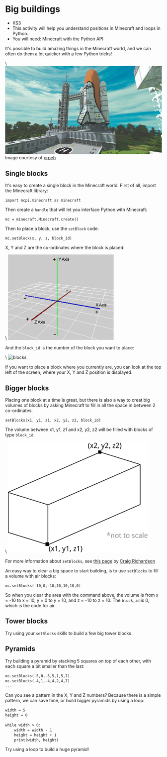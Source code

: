 # Big buildings

* KS3
* This activity will help you understand positions in Minecraft and loops
 in Python.
* You will need: Minecraft with the Python API

It's possible to build amazing things in the Minecraft world, and we can often do them a lot quicker with a few Python tricks!

\ ![shuttle](space-shuttle.jpg)
Image courtesy of [crpeh](https://www.reddit.com/r/Minecraft/comments/14i1lu/we_are_ready_for_liftoff_captain/)

## Single blocks

It's easy to create a single block in the Minecraft world. First of all, import
the Minecraft library:

    import mcpi.minecraft as minecraft

Then create a `handle` that will let you interface Python with Minecraft:

    mc = minecraft.Minecraft.create()

Then to place a block, use the `setBlock` code:

    mc.setBlock(x, y, z, block_id)

X, Y and Z are the co-ordinates where the block is placed:

\ ![xyz](xyz.png)

And the `block_id` is the number of the block you want to place:

\ ![blocks](blocks.jpg)

If you want to place a block where you currently are, you can look at the top left of the screen, where your X, Y and Z position is displayed.

## Bigger blocks

Placing one block at a time is great, but there is also a way to creat big volumes of blocks by asking Minecraft to fill in all the space in between 2 co-ordinates:

    setBlocks(x1, y1, z1, x2, y2, z2, block_id)

The volume between x1, y1, z1 and x2, y2, z2 will be filled with blocks of type
`block_id`. 

\ ![cuboid](cuboid2.png)

For more information about `setBlocks`, see [this page](https://arghbox.wordpress.com/2013/07/07/minecraft-pi-api-setting-blocks/) by [Craig
Richardson](https://twitter.com/CraigArgh)

An easy way to clear a big space to start building, is to use `setBlocks` to fill a volume with air blocks:

    mc.setBlocks(-10,0,-10,10,10,10,0)

So when you clear the area with the command above, the volume is
from x = -10 to x = 10, y = 0 to y = 10, and z = -10 to z = 10. The `block_id` is 0, which is the code for air.

## Tower blocks

Try using your `setBlocks` skills to build a few big tower blocks.

## Pyramids

Try building a pyramid by stacking 5 squares on top of each other, with each square a bit smaller than the last:

    mc.setBlocks(-5,0,-5,5,1,5,7)
    mc.setBlocks(-4,1,-4,4,2,4,7)
    ...

Can you see a pattern in the X, Y and Z numbers? Because there is a simple pattern, we can save time, or build bigger pyramids by using a loop:

~~~ { .python }
width = 5
height = 0

while width > 0:
    width = width - 1
    height = height + 1
    print(width, height)
~~~

Try using a loop to build a huge pyramid!
